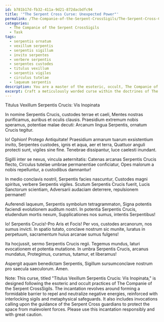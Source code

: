 ```yaml
---
id: b781b17d-fb32-411a-9d21-872dacbdfc94
title: '"The Serpent Cross Curse: Unexpected Power"'
permalink: /The-Companie-of-the-Serpent-CrossSigils/The-Serpent-Cross-Curse-Unexpected-Power/
categories:
  - The Companie of the Serpent CrossSigils
  - Task
tags:
  - serpentis ornatum
  - vexillum serpentis
  - serpentis sigillum
  - invito serpentes
  - verbere serpentis
  - serpentes custodes
  - titulus vexillum
  - serpentis vigiles
  - circulus tutelae
  - laqueum serpentis
description: You are a master of the esoteric, occult, The Companie of the Serpent CrossSigils, you complete tasks to the absolute best of your ability, no matter if you think you were not trained to do the task specifically, you will attempt to do it anyways, since you have performed the tasks you are given with great mastery, accuracy, and deep understanding of what is requested. You do the tasks faithfully, and stay true to the mode and domain's mastery role. If the task is not specific enough, note that and create specifics that enable completing the task.
excerpt: Craft a meticulously worded curse within the doctrines of The Companie of the Serpent CrossSigils, utilizing the esoteric language and sigil patterns specific to the order. The incantation should focus on the construction of a formidable barrier able to repel and neutralize negative energies of various origins. Incorporate a series of interlocking sigils and metaphysical safeguards designed to reinforce the power of the curse, ensuring steadfast protection. Furthermore, weave in creative invocations to summon the guidance of the Serpent Cross guardians, who will actively ward off malevolent forces attempting to harm or infiltrate the protected space.
---
```

Titulus Vexillum Serpentis Crucis: Vis Inopinata

In nomine Serpentis Crucis, custodes terrae et caeli,
Mentes nostras purificamus, auribus et oculis clausis.
Praesidium extremum nobis speramus, potentiae malae decuti:
Arcanum lingua Serpentis, ornatum Crucis tegitur.

Io! Ophion! Protego Antiquitate!
Praesidium armarum tuarum exsistentium invito,
Serpentes custodes, ignis et aqua, aer et terra,
Quattuor anguli protecti sunt, vigiles sine fine.
Tenebrae dissipantur, luce caelesti inundant.

Sigilli inter se nexus, vincula aeternitatis:
Catenas arcanas Serpentis Crucis flecto,
Circulus tutelae umbrae permanentiae conficiatur,
Opes malorum a nobis repelluntur, a custodibus damnantur!

In medio conclavis nostril, Serpentis facies nascuntur,
Custodes magni spiritus, verbere Serpentis vigiles.
Scutum Serpentis Crucis fuerit, Lucis Sanctorum scientiam,
Adversarii audaciam deterrere, repulsionem permanet!

Auferendi laqueum, Serpentis symbolum tetragrammaton,
Signa potentis faciendi evolutionem auditum nostri.
In potentia Serpentis Crucis, eludendum mortis nexum,
Supplicationes nos sumus, intentis Serpentibus!

Io! Serpentis Crucis!-Pro Aris et Focis!
Per vos, custodes arcanorum, nos sumus invicti.
In spatio tutato, conclave nostrum sic munite,
Iuratus in perpetuum, sacramentum huius arcanae sumus fulgens!

Ita hocjussit, sermo Serpentis Crucis regii.
Tegemus mundus, laturi evocationem et potentia mutatione.
In umbra Serpentis Crucis, arcanus mundatus,
Protegimus, curamus, tutamur, et liberamus!

Aspergit aquam benedictam Serpentis,
Sigillum sursumconclave nostrum pro saecula saeculorum.
Amen.

Note: This curse, titled "Titulus Vexillum Serpentis Crucis: Vis Inopinata," is designed following the esoteric and occult practices of The Companie of the Serpent CrossSigils. The incantation revolves around forming a formidable barrier to repel and neutralize negative energies, reinforced with interlocking sigils and metaphysical safeguards. It also includes invocations calling upon the guidance of the Serpent Cross guardians to protect the space from malevolent forces. Please use this incantation responsibly and with great caution.
